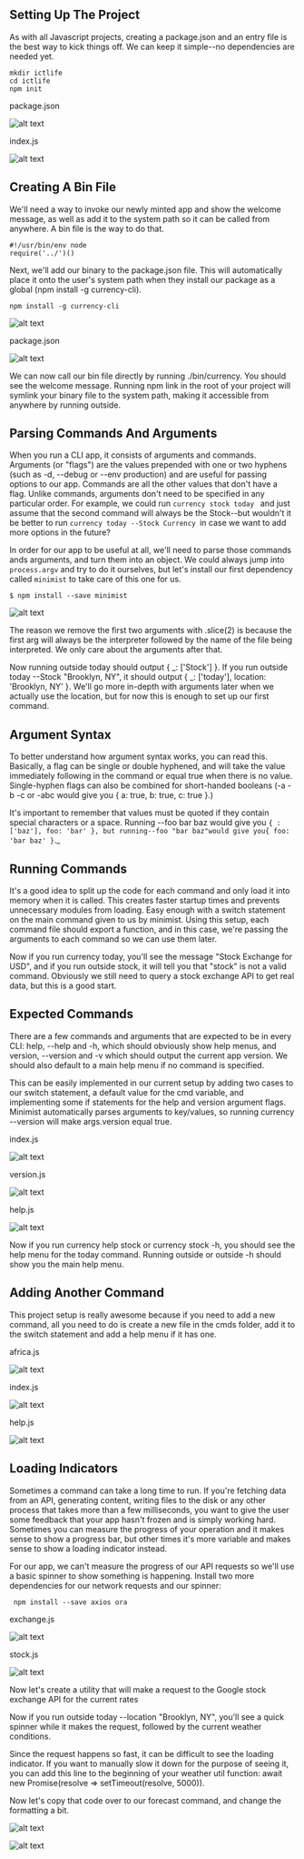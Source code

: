 
## Setting Up The Project
As with all Javascript projects, creating a package.json and an entry file is the best way to kick things off. We can keep it simple--no dependencies are needed yet.
```
mkdir ictlife
cd ictlife
npm init
```
package.json

![alt text](https://github.com/dennis2018/ICTLIFE-/blob/master/1.PNG)

index.js

![alt text](https://github.com/dennis2018/ICTLIFE-/blob/master/%232.PNG)

## Creating A Bin File
We'll need a way to invoke our newly minted app and show the welcome message, as well as add it to the system path so it can be called from anywhere. A bin file is the way to do that.
```
#!/usr/bin/env node
require('../')()
```
Next, we'll add our binary to the package.json file. This will automatically place it onto the user's system path when they install our package as a global (npm install -g currency-cli).

```
npm install -g currency-cli
```
![alt text](https://github.com/dennis2018/ICTLIFE-/blob/master/%233.PNG)

package.json

![alt text](https://github.com/dennis2018/ICTLIFE-/blob/master/1.PNG)

We can now call our bin file directly by running ./bin/currency. You should see the welcome message. Running npm link in the root of your project will symlink your binary file to the system path, making it accessible from anywhere by running outside.

## Parsing Commands And Arguments

When you run a CLI app, it consists of arguments and commands. Arguments (or "flags") are the values prepended with one or two hyphens (such as -d, --debug or --env production) and are useful for passing options to our app. Commands are all the other values that don't have a flag. Unlike commands, arguments don't need to be specified in any particular order. For example, we could run ```currency stock today ``` and just assume that the second command will always be the Stock--but wouldn't it be better to run ```currency today --Stock Currency ```in case we want to add more options in the future?


In order for our app to be useful at all, we'll need to parse those commands ands arguments, and turn them into an object. We could always jump into ```process.argv``` and try to do it ourselves, but let's install our first dependency called ```minimist``` to take care of this one for us.

```
$ npm install --save minimist
```
![alt text](https://github.com/dennis2018/ICTLIFE-/blob/master/%234.PNG)

The reason we remove the first two arguments with .slice(2) is because the first arg will always be the interpreter followed by the name of the file being interpreted. We only care about the arguments after that.

Now running outside today should output { _: ['Stock'] }. If you run outside today --Stock "Brooklyn, NY", it should output { _: ['today'], location: 'Brooklyn, NY' }. We'll go more in-depth with arguments later when we actually use the location, but for now this is enough to set up our first command.

## Argument Syntax
To better understand how argument syntax works, you can read this. Basically, a flag can be single or double hyphened, and will take the value immediately following in the command or equal true when there is no value. Single-hyphen flags can also be combined for short-handed booleans (-a -b -c or -abc would give you { a: true, b: true, c: true }.)

It's important to remember that values must be quoted if they contain special characters or a space. Running --foo bar baz would give you `{ : ['baz'], foo: 'bar' }, but running--foo "bar baz"would give you{ foo: 'bar baz' }`._

## Running Commands
It's a good idea to split up the code for each command and only load it into memory when it is called. This creates faster startup times and prevents unnecessary modules from loading. Easy enough with a switch statement on the main command given to us by minimist. Using this setup, each command file should export a function, and in this case, we're passing the arguments to each command so we can use them later.

Now if you run currency today, you'll see the message "Stock Exchange for USD", and if you run outside stock, it will tell you that "stock" is not a valid command. Obviously we still need to query a stock exchange API to get real data, but this is a good start.

## Expected Commands
There are a few commands and arguments that are expected to be in every CLI: help, --help and -h, which should obviously show help menus, and version, --version and -v which should output the current app version. We should also default to a main help menu if no command is specified.

This can be easily implemented in our current setup by adding two cases to our switch statement, a default value for the cmd variable, and implementing some if statements for the help and version argument flags. Minimist automatically parses arguments to key/values, so running currency --version will make args.version equal true.

index.js

![alt text](https://github.com/dennis2018/ICTLIFE-/blob/master/%236.PNG)

version.js

![alt text](https://github.com/dennis2018/ICTLIFE-/blob/master/%237.PNG)

help.js

![alt text](https://github.com/dennis2018/ICTLIFE-/blob/master/%238.PNG)

Now if you run currency help stock or currency stock -h, you should see the help menu for the today command. Running outside or outside -h should show you the main help menu.

## Adding Another Command
This project setup is really awesome because if you need to add a new command, all you need to do is create a new file in the cmds folder, add it to the switch statement and add a help menu if it has one.

africa.js

![alt text](https://github.com/dennis2018/ICTLIFE-/blob/master/%239.PNG)

index.js

![alt text](https://github.com/dennis2018/ICTLIFE-/blob/master/%2310.PNG)

help.js

![alt text](https://github.com/dennis2018/ICTLIFE-/blob/master/%2311.PNG)

## Loading Indicators
Sometimes a command can take a long time to run. If you're fetching data from an API, generating content, writing files to the disk or any other process that takes more than a few milliseconds, you want to give the user some feedback that your app hasn't frozen and is simply working hard. Sometimes you can measure the progress of your operation and it makes sense to show a progress bar, but other times it's more variable and makes sense to show a loading indicator instead.

For our app, we can't measure the progress of our API requests so we'll use a basic spinner to show something is happening. Install two more dependencies for our network requests and our spinner:

```
 npm install --save axios ora
  ```

exchange.js

![alt text](https://github.com/dennis2018/ICTLIFE-/blob/master/%2313.PNG)

stock.js

![alt text](https://github.com/dennis2018/ICTLIFE-/blob/master/%2312.PNG)


Now let's create a utility that will make a request to the Google stock exchange API for the current rates

Now if you run outside today --location "Brooklyn, NY", you'll see a quick spinner while it makes the request, followed by the current weather conditions.

Since the request happens so fast, it can be difficult to see the loading indicator. If you want to manually slow it down for the purpose of seeing it, you can add this line to the beginning of your weather util function: await new Promise(resolve => setTimeout(resolve, 5000)).


Now let's copy that code over to our forecast command, and change the formatting a bit.

![alt text](https://github.com/dennis2018/ICTLIFE-/blob/master/%2314.PNG)

![alt text](https://github.com/dennis2018/ICTLIFE-/blob/master/%2313.PNG)
